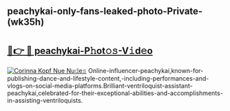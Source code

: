 ## peachykai-only-fans​-leaked-photo​-Private-(wk35h)


# <h2><a href="https://mediaupload.pro?title=peachykai&ref=git">🔗👉 🔴 peachykai-P𝚑ot𝚘𝚜-V𝚒d𝚎o</a></h2>

[![Corinna Kopf Nue Nu𝚍e𝚜](https://i.imgur.com/0qMVB7G.gif)](https://mediaupload.pro?title=peachykai&ref=git)
Online-influencer-peachykai,known-for-publishing-dance-and-lifestyle-content,-including-performances-and-vlogs-on-social-media-platforms.Brilliant-ventriloquist-assistant-peachykai,celebrated-for-their-exceptional-abilities-and-accomplishments-in-assisting-ventriloquists.  